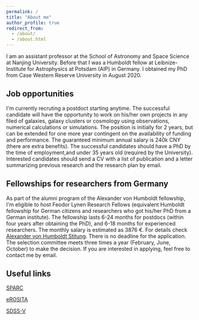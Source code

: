 ```yaml
---
permalink: /
title: "About me"
author_profile: true
redirect_from: 
  - /about/
  - /about.html
---
```



I am an assistant professor at the School of Astronomy and Space Science at Nanjing University. Before that I was a Humboldt fellow at Leibnize-Institute for Astrophysics at Potsdam (AIP) in Germany. I obtained my PhD from Case Western Reserve University in August 2020.

Job opportunities
-----------------

I'm currently recruting a postdoct starting anytime. The successful candidate will have the opportunity to work on his/her own projects in any filed of galaxies, galaxy clusters or cosmology using observations, numerical calculations or simulations. The position is initially for 2 years, but can be extended for one more year contingent on the availability of funding and performance. The guaranteed minimum annual salary is 240k CNY (there are extra benefits). The successful candidates should have a PhD by the time of employment,and under 35 years old (required by the University). Interested candidates should send a CV with a list of publication and a letter summarizing previous research and the research plan by email.

Fellowships for researchers from Germany
---------------------------------------
As part of the alumni program of the Alexander von Humboldt fellowship, I'm eligible to host Feodor Lynen Research Fellows (equivalent Humboldt fellowship for German citizens and researchers who got his/her PhD from a German institute). The fellowship lasts 6-24 months for postdocs (within four years after obtaining the PhD), and 6-18 months for experienced researchers. The monthly salary is estimated as 3876 €. For details check [Alexander von Humboldt Stitung](https://www.humboldt-foundation.de/en/apply/sponsorship-programmes/feodor-lynen-research-fellowship). There is no deadline for the application. The selection committee meets three times a year (February, June, October) to make the decision. If you are interested in applying, feel free to contact me by email. 

Useful links
------
[SPARC](http://astroweb.case.edu/SPARC/)

[eROSITA](https://erosita.mpe.mpg.de/dr1/)

[SDSS-V](https://www.sdss.org/dr18/bhm/)
